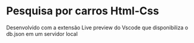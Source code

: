 # Pesquisa por carros Html-Css 
Desenvolvido com a extensão Live preview do Vscode
que disponibiliza o db.json em um servidor local

![]()
